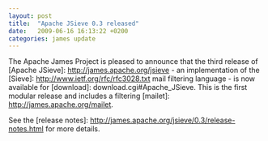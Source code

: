 ```yaml
---
layout: post
title:  "Apache JSieve 0.3 released"
date:   2009-06-16 16:13:22 +0200
categories: james update
---
```


The Apache James Project is pleased to announce that the third release of
[Apache JSieve]: http://james.apache.org/jsieve - an implementation of the
[Sieve]: http://www.ietf.org/rfc/rfc3028.txt mail filtering language -
is now available for [download]: download.cgi#Apache_JSieve. This is the first modular release and includes a
 filtering [mailet]: http://james.apache.org/mailet.

See the [release notes]: http://james.apache.org/jsieve/0.3/release-notes.html for more details.